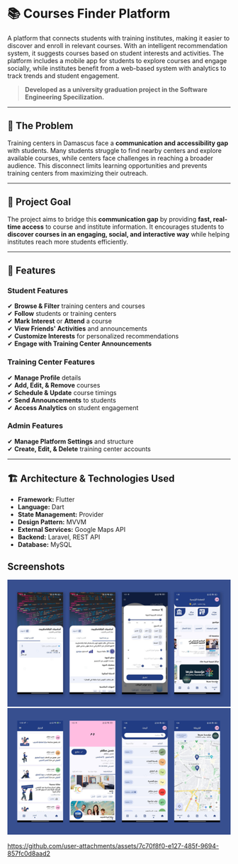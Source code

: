 # 📚 Courses Finder Platform  

A platform that connects students with training institutes, making it easier to discover and enroll in relevant courses. With an intelligent recommendation system, it suggests courses based on student interests and activities. The platform includes a mobile app for students to explore courses and engage socially, while institutes benefit from a web-based system with analytics to track trends and student engagement.

> **Developed as a university graduation project in the Software Engineering Specilization.**  

---

## 🚨 The Problem  
Training centers in Damascus face a **communication and accessibility gap** with students. Many students struggle to find nearby centers and explore available courses, while centers face challenges in reaching a broader audience. This disconnect limits learning opportunities and prevents training centers from maximizing their outreach.  

---

## 🎯 Project Goal  
The project aims to bridge this **communication gap** by providing **fast, real-time access** to course and institute information. It encourages students to **discover courses in an engaging, social, and interactive way** while helping institutes reach more students efficiently.  

---

## 🚀 Features  

###  **Student Features**  
✔ **Browse & Filter** training centers and courses  
✔ **Follow** students or training centers  
✔ **Mark Interest** or **Attend** a course  
✔ **View Friends' Activities** and announcements  
✔ **Customize Interests** for personalized recommendations  
✔ **Engage with Training Center Announcements**  

###  **Training Center Features**  
✔ **Manage Profile** details  
✔ **Add, Edit, & Remove** courses  
✔ **Schedule & Update** course timings  
✔ **Send Announcements** to students  
✔ **Access Analytics** on student engagement  

###  **Admin Features**  
✔ **Manage Platform Settings** and structure  
✔ **Create, Edit, & Delete** training center accounts  

---

## 🏗️ Architecture & Technologies Used  
- **Framework:** Flutter  
- **Language:** Dart  
- **State Management:** Provider  
- **Design Pattern:** MVVM  
- **External Services:** Google Maps API  
- **Backend:** Laravel, REST API  
- **Database:** MySQL  


##  Screenshots 
![image alt](https://github.com/AntonDirani/Course-Finder-Platform/blob/main/Screenshots1.jpg?raw=true)
![image alt](https://github.com/AntonDirani/Course-Finder-Platform/blob/main/Screenshots2.jpg?raw=true)

https://github.com/user-attachments/assets/7c70f8f0-e127-485f-9694-857fc0d8aad2


